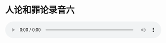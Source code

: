 # 人论和罪论录音六

<audio style="width: 100%;" preload="false" controls controlslist="nodownload"><source src="//file.simai.life/audio/mp3/old/27391.mp3" type="audio/mpeg">Your browser does not support the audio element.</audio>


